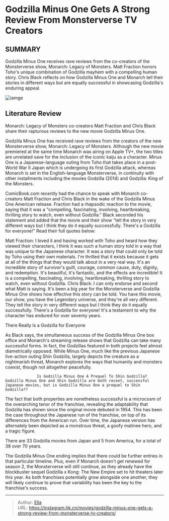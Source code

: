 # Godzilla Minus One Gets A Strong Review From Monsterverse TV Creators


## SUMMARY 



  Godzilla Minus One receives rave reviews from the co-creators of the Monsterverse show, Monarch: Legacy of Monsters.   Matt Fraction honors Toho&#39;s unique combination of Godzilla mayhem with a compelling human story.   Chris Black reflects on how Godzilla Minus One and Monarch tell their stories in different ways but are equally successful in showcasing Godzilla&#39;s enduring appeal.  

![iamge](https://static1.srcdn.com/wordpress/wp-content/uploads/2024/01/yuki-yamada-as-shiro-mizushima-using-the-boat-s-radio-in-godzilla-minus-one.jpg)

## Literature Review

Monarch: Legacy of Monsters co-creators Matt Fraction and Chris Black share their rapturous reviews to the new movie Godzilla Minus One.




Godzilla Minus One has received rave reviews from the creators of the new Monsterverse show, Monarch: Legacy of Monsters. Although the new movie premiered at the same time Monarch was airing on Apple TV&#43;, the two titles are unrelated save for the inclusion of the iconic kaiju as a character. Minus One is a Japanese-language outing from Toho that takes place in a post-World War II Japan which is undergoing its first Godzilla attack, whereas Monarch is set in the English-language Monsterverse, in continuity with other installments including the movies Godzilla (2014) and Godzilla: King of the Monsters.




ComicBook.com recently had the chance to speak with Monarch co-creators Matt Fraction and Chris Black in the wake of the Godzilla Minus One American release. Fraction had a rhapsodic reaction to the movie, saying that it was a &#34;compelling, fascinating, involving, heartbreaking, thrilling story to watch, even without Godzilla.&#34; Black seconded his statement and added that the movie and their show &#34;tell the story in very different ways but I think they do it equally successfully. There&#39;s a Godzilla for everyone!&#34; Read their full quotes below:


Matt Fraction: I loved it and having worked with Toho and heard how they viewed their characters, I think it was such a human story told in a way that was unique to the Japanese character. It was a story that could only be told by Toho using their own materials. I&#39;m thrilled that it exists because it gets at all of the things that they would talk about in a very real way. It&#39;s an incredible story of survivor&#39;s guilt, courage, common cause, duty, dignity, and redemption. It&#39;s beautiful, it&#39;s fantastic, and the effects are incredible! It is a compelling, fascinating, involving, heartbreaking, thrilling story to watch, even without Godzilla.
Chris Black: I can only endorse and second what Matt is saying. It&#39;s been a big year for the Monsterverse and Godzilla Minus One shows how effective this story can be told. You have this movie, our show, you have the Legendary universe, and they&#39;re all very different. They tell the story in very different ways but I think they do it equally successfully. There&#39;s a Godzilla for everyone! It&#39;s a testament to why the character has endured for over seventy years.






 There Really Is a Godzilla for Everyone 
          

As Black says, the simultaneous success of the Godzilla Minus One box office and Monarch&#39;s streaming release shows that Godzilla can take many successful forms. In fact, the Godzillas featured in both projects feel almost diametrically opposed. While Minus One, much like the previous Japanese live-action outing Shin Godzilla, largely depicts the creature as a nightmarish threat, Monarch explores the ways that humanity and monsters coexist, though not altogether peacefully.

                  Is Godzilla Minus One A Prequel To Shin Godzilla?   Godzilla Minus One and Shin Godzilla are both recent, successful Japanese movies, but is Godzilla Minus One a prequel to Shin Godzilla??    

The fact that both properties are nonetheless successful is a microcosm of the overarching tenor of the franchise, revealing the adaptability that Godzilla has shown since the original movie debuted in 1954. This has been the case throughout the Japanese run of the franchise, on top of its differences from the American run. Over time, the Japanese version has alternately been depicted as a monstrous threat, a goofy matinee hero, and a tragic figure.






There are 33 Godzilla movies from Japan and 5 from America, for a total of 38 over 70 years.




The Godzilla Minus One ending implies that there could be further entries in that particular timeline. Plus, even if Monarch doesn&#39;t get renewed for season 2, the Monsterverse will still continue, as they already have the blockbuster sequel Godzilla x Kong: The New Empire set to hit theaters later this year. As both franchises potentially grow alongside one another, they will likely continue to prove that variability has been the key to the franchise&#39;s success.



---

> Author: [Ella](https://instagram.hk.cn/)  
> URL: https://instagram.hk.cn/movies/godzilla-minus-one-gets-a-strong-review-from-monsterverse-tv-creators/  

